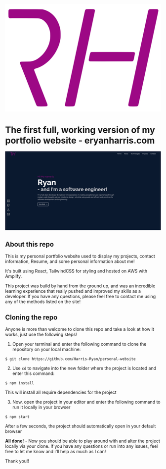 ![Website logo](https://github.com/Harris-Ryan/personal-website/blob/main/src/assets/logo.svg?raw=true)

# The first full, working version of my portfolio website - eryanharris.com

![Website homepage](https://github.com/Harris-Ryan/personal-website/blob/main/src/assets/portfolio-website.png?raw=true)

## About this repo

This is my personal portfolio website used to display my projects, contact information, Resume, and some personal information about me!

It's built using React, TailwindCSS for styling and hosted on AWS with Amplify.

This project was build by hand from the ground up, and was an incredible learning experience that really pushed and improved my skills as a developer. If you have any questions, please feel free to contact me using any of the methods listed on the site!

## Cloning the repo

Anyone is more than welcome to clone this repo and take a look at how it works, just use the following steps!

1. Open your terminal and enter the following command to clone the repository on your local machine:

```console
$ git clone https://github.com/Harris-Ryan/personal-website
```

2. Use `cd` to navigate into the new folder where the project is located and enter this command:

```console
$ npm install
```

This will install all require dependencies for the project

3. Now, open the project in your editor and enter the following command to run it locally in your browser

```console
$ npm start
```

After a few seconds, the project should automatically open in your default browser

**All done!** - Now you should be able to play around with and alter the project locally via your clone. If you have any questions or run into any issues, feel free to let me know and I'll help as much as I can!

Thank you!!
